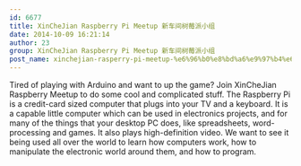 ```yaml
---
id: 6677
title: XinCheJian Raspberry Pi Meetup 新车间树莓派小组
date: 2014-10-09 16:21:14
author: 23
group: XinCheJian Raspberry Pi Meetup 新车间树莓派小组
post_name: xinchejian-rasperry-pi-meetup-%e6%96%b0%e8%bd%a6%e9%97%b4%e6%a0%91%e8%8e%93%e6%b4%be%e5%b0%8f%e7%bb%84
---
```


Tired of playing with Arduino and want to up the game? Join XinCheJian Raspberry Meetup to do some cool and complicated stuff. The Raspberry Pi is a credit-card sized computer that plugs into your TV and a keyboard. It is a capable little computer which can be used in electronics projects, and for many of the things that your desktop PC does, like spreadsheets, word-processing and games. It also plays high-definition video. We want to see it being used all over the world to learn how computers work, how to manipulate the electronic world around them, and how to program.